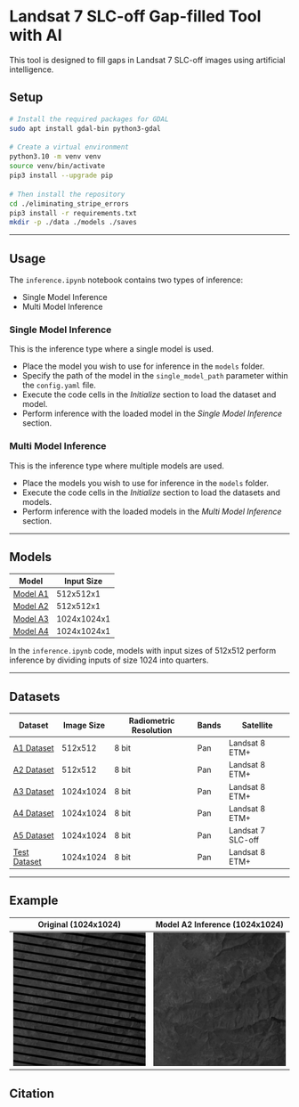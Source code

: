 
# Landsat 7 SLC-off Gap-filled Tool with AI

This tool is designed to fill gaps in Landsat 7 SLC-off images using artificial intelligence.

## Setup
```bash
# Install the required packages for GDAL
sudo apt install gdal-bin python3-gdal

# Create a virtual environment
python3.10 -m venv venv
source venv/bin/activate
pip3 install --upgrade pip

# Then install the repository
cd ./eliminating_stripe_errors
pip3 install -r requirements.txt
mkdir -p ./data ./models ./saves
```

---

## Usage

The `inference.ipynb` notebook contains two types of inference:
- Single Model Inference
- Multi Model Inference

### Single Model Inference
This is the inference type where a single model is used.

- Place the model you wish to use for inference in the `models` folder.
- Specify the path of the model in the `single_model_path` parameter within the `config.yaml` file.
- Execute the code cells in the _Initialize_ section to load the dataset and model.
- Perform inference with the loaded model in the _Single Model Inference_ section.

### Multi Model Inference
This is the inference type where multiple models are used.

- Place the models you wish to use for inference in the `models` folder.
- Execute the code cells in the _Initialize_ section to load the datasets and models.
- Perform inference with the loaded models in the _Multi Model Inference_ section.

---

## Models
| Model | Input Size |
|-------|------------|
| [Model A1](https://drive.google.com/file/d/1v9PH_NQHjsLlnXxGYCfHaF3uh40cDm2c/view?usp=sharing) | 512x512x1 |
| [Model A2](https://drive.google.com/file/d/11OrdwSTvMR27uo7p4Zf-pO7KvlOxjPZ0/view?usp=sharing) | 512x512x1 |
| [Model A3](https://drive.google.com/file/d/1Ch12Hhi7ufUX0Qf3bUDC2kKgErfavc5S/view?usp=sharing) | 1024x1024x1 |
| [Model A4](https://drive.google.com/file/d/1EPlJvQ2yc9FtljESKwUnvoz3Q9CBqMZ3/view?usp=sharing) | 1024x1024x1 |

In the `inference.ipynb` code, models with input sizes of 512x512 perform inference by dividing inputs of size 1024 into quarters.

---

## Datasets
| Dataset | Image Size | Radiometric Resolution | Bands | Satellite |
|---------|------------|------------------------|-------|-----------|
| [A1 Dataset](https://drive.google.com/file/d/1Iqw0U5xHI3GzBTghizj84hHPkdKyiYSS/view?usp=sharing) | 512x512 | 8 bit | Pan | Landsat 8 ETM+ |
| [A2 Dataset](https://drive.google.com/file/d/1JxQfrr7Mj2gSkjrdGsoIavyzZF-VT0Eh/view?usp=sharing) | 512x512 | 8 bit | Pan | Landsat 8 ETM+ |
| [A3 Dataset](https://drive.google.com/file/d/1GNlXnxLD8IPWPgKTuDieYG94zISrVTHE/view?usp=sharing) | 1024x1024 | 8 bit | Pan | Landsat 8 ETM+ |
| [A4 Dataset](https://drive.google.com/file/d/1llzN29mhx90FIlxNjMmsiNqVC62oOf1J/view?usp=sharing) | 1024x1024 | 8 bit | Pan | Landsat 8 ETM+ |
| [A5 Dataset](https://drive.google.com/file/d/1zAg3tO9nyn5MNetcYlAMPKtQVv2JJCms/view?usp=sharing) | 1024x1024 | 8 bit | Pan | Landsat 7 SLC-off |
| [Test Dataset](https://drive.google.com/file/d/1pWAg5TDK6xS4iIVDcwU7gGB28Z9Fd97e/view?usp=sharing) | 1024x1024 | 8 bit | Pan | Landsat 8 ETM+ |

---

## Example

| Original (1024x1024) | Model A2 Inference (1024x1024) |
|----------|-----------|
| ![Original](./assets/L7_original.png) | ![Model A2 Inference](./assets/L7_inference.png) |

## Citation
```

```

